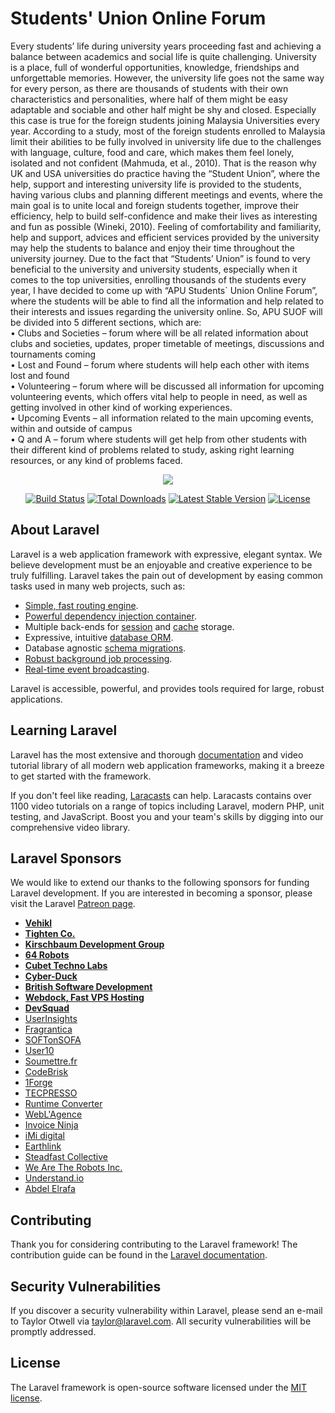 <h1>Students' Union Online Forum</h1>
Every students’ life during university years proceeding fast and achieving a balance between academics and social life is quite challenging. University is a place, full of wonderful opportunities, knowledge, friendships and unforgettable memories. However, the university life goes not the same way for every person, as there are thousands of students with their own characteristics and personalities, where half of them might be easy adaptable and sociable and other half might be shy and closed. Especially this case is true for the foreign students joining Malaysia Universities every year. According to a study, most of the foreign students enrolled to Malaysia limit their abilities to be fully involved in university life due to the challenges with language, culture, food and care, which makes them feel lonely, isolated and not confident (Mahmuda, et al., 2010). That is the reason why UK and USA universities do practice having the “Student Union”, where the help, support and interesting university life is provided to the students, having various clubs and planning different meetings and events, where the main goal is to unite local and foreign students together, improve their efficiency, help to build self-confidence and make their lives as interesting and fun as possible (Wineki, 2010). Feeling of comfortability and familiarity, help and support, advices and efficient services provided by the university may help the students to balance and enjoy their time throughout the university journey. 
Due to the fact that “Students’ Union” is found to very beneficial to the university and university students, especially when it comes to the top universities, enrolling thousands of the students every year, I have decided to come up with “APU Students` Union Online Forum”, where the students will be able to find all the information and help related to their interests and issues regarding the university online. So, APU SUOF will be divided into 5 different sections, which are:
<br>•	Clubs and Societies – forum where will be all related information about clubs and societies, updates, proper timetable of meetings, discussions and tournaments coming
<br>•	Lost and Found – forum where students will help each other with items lost and found
<br>•	Volunteering – forum where will be discussed all information for upcoming volunteering events, which offers vital help to people in need, as well as getting involved in other kind of working experiences.
<br>•	Upcoming Events – all information related to the main upcoming events, within and outside of campus 
<br>•	Q and A – forum where students will get help from other students with their different kind of problems related to study, asking right learning resources, or any kind of problems faced.

<p align="center"><img src="https://laravel.com/assets/img/components/logo-laravel.svg"></p>

<p align="center">
<a href="https://travis-ci.org/laravel/framework"><img src="https://travis-ci.org/laravel/framework.svg" alt="Build Status"></a>
<a href="https://packagist.org/packages/laravel/framework"><img src="https://poser.pugx.org/laravel/framework/d/total.svg" alt="Total Downloads"></a>
<a href="https://packagist.org/packages/laravel/framework"><img src="https://poser.pugx.org/laravel/framework/v/stable.svg" alt="Latest Stable Version"></a>
<a href="https://packagist.org/packages/laravel/framework"><img src="https://poser.pugx.org/laravel/framework/license.svg" alt="License"></a>
</p>

## About Laravel

Laravel is a web application framework with expressive, elegant syntax. We believe development must be an enjoyable and creative experience to be truly fulfilling. Laravel takes the pain out of development by easing common tasks used in many web projects, such as:

- [Simple, fast routing engine](https://laravel.com/docs/routing).
- [Powerful dependency injection container](https://laravel.com/docs/container).
- Multiple back-ends for [session](https://laravel.com/docs/session) and [cache](https://laravel.com/docs/cache) storage.
- Expressive, intuitive [database ORM](https://laravel.com/docs/eloquent).
- Database agnostic [schema migrations](https://laravel.com/docs/migrations).
- [Robust background job processing](https://laravel.com/docs/queues).
- [Real-time event broadcasting](https://laravel.com/docs/broadcasting).

Laravel is accessible, powerful, and provides tools required for large, robust applications.

## Learning Laravel

Laravel has the most extensive and thorough [documentation](https://laravel.com/docs) and video tutorial library of all modern web application frameworks, making it a breeze to get started with the framework.

If you don't feel like reading, [Laracasts](https://laracasts.com) can help. Laracasts contains over 1100 video tutorials on a range of topics including Laravel, modern PHP, unit testing, and JavaScript. Boost you and your team's skills by digging into our comprehensive video library.

## Laravel Sponsors

We would like to extend our thanks to the following sponsors for funding Laravel development. If you are interested in becoming a sponsor, please visit the Laravel [Patreon page](https://patreon.com/taylorotwell).

- **[Vehikl](https://vehikl.com/)**
- **[Tighten Co.](https://tighten.co)**
- **[Kirschbaum Development Group](https://kirschbaumdevelopment.com)**
- **[64 Robots](https://64robots.com)**
- **[Cubet Techno Labs](https://cubettech.com)**
- **[Cyber-Duck](https://cyber-duck.co.uk)**
- **[British Software Development](https://www.britishsoftware.co)**
- **[Webdock, Fast VPS Hosting](https://www.webdock.io/en)**
- **[DevSquad](https://devsquad.com)**
- [UserInsights](https://userinsights.com)
- [Fragrantica](https://www.fragrantica.com)
- [SOFTonSOFA](https://softonsofa.com/)
- [User10](https://user10.com)
- [Soumettre.fr](https://soumettre.fr/)
- [CodeBrisk](https://codebrisk.com)
- [1Forge](https://1forge.com)
- [TECPRESSO](https://tecpresso.co.jp/)
- [Runtime Converter](http://runtimeconverter.com/)
- [WebL'Agence](https://weblagence.com/)
- [Invoice Ninja](https://www.invoiceninja.com)
- [iMi digital](https://www.imi-digital.de/)
- [Earthlink](https://www.earthlink.ro/)
- [Steadfast Collective](https://steadfastcollective.com/)
- [We Are The Robots Inc.](https://watr.mx/)
- [Understand.io](https://www.understand.io/)
- [Abdel Elrafa](https://abdelelrafa.com)

## Contributing

Thank you for considering contributing to the Laravel framework! The contribution guide can be found in the [Laravel documentation](https://laravel.com/docs/contributions).

## Security Vulnerabilities

If you discover a security vulnerability within Laravel, please send an e-mail to Taylor Otwell via [taylor@laravel.com](mailto:taylor@laravel.com). All security vulnerabilities will be promptly addressed.

## License

The Laravel framework is open-source software licensed under the [MIT license](https://opensource.org/licenses/MIT).
